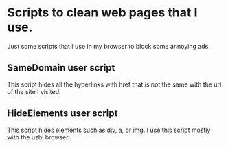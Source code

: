 # Scripts to clean web pages that I use. 
Just some scripts that I use in my browser to block some annoying ads.
## SameDomain user script
This script hides all the hyperlinks with href that is not the same with the url of the site I visited. 
## HideElements user script
This script hides elements such as div, a, or img. I use this script mostly with the uzbl browser.
